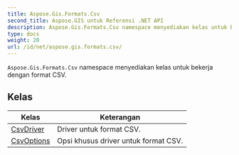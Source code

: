 ```yaml
---
title: Aspose.Gis.Formats.Csv
second_title: Aspose.GIS untuk Referensi .NET API
description: Aspose.Gis.Formats.Csv namespace menyediakan kelas untuk bekerja dengan format CSV.
type: docs
weight: 20
url: /id/net/aspose.gis.formats.csv/
---
```

`Aspose.Gis.Formats.Csv` namespace menyediakan kelas untuk bekerja dengan format CSV.

## Kelas

| Kelas | Keterangan |
| --- | --- |
| [CsvDriver](./csvdriver/) | Driver untuk format CSV. |
| [CsvOptions](./csvoptions/) | Opsi khusus driver untuk format CSV. |


